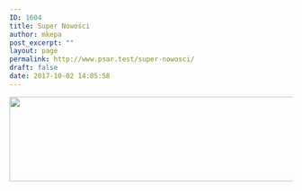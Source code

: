 ```yaml
---
ID: 1604
title: Super Nowości
author: mkepa
post_excerpt: ""
layout: page
permalink: http://www.psar.test/super-nowosci/
draft: false
date: 2017-10-02 14:05:58
---
```

<a href="http://www.psar.test/wp-content/uploads/2017/10/supernowosci.jpg"><img class="alignnone size-full wp-image-1663" src="http://www.psar.test/wp-content/uploads/2017/10/super-nowosci.png" alt="" width="966" height="151" /></a>
